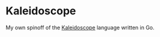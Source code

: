 # Kaleidoscope
My own spinoff of the [Kaleidoscope](https://llvm.org/docs/tutorial/MyFirstLanguageFrontend) language written in Go.
